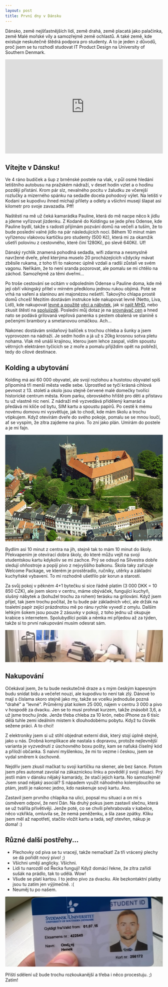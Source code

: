 ```yaml
---
layout: post
title: První dny v Dánsku
---
```


Dánsko, země nejšťastnějších lidí, země drahá, země placatá jako palačinka, země Malé mořské víly a samozřejmě země ochlastů. A také země, kde existuje neskutečně štědrá podpora pro studenty. A to je jeden z důvodů, proč jsem se tu rozhodl studovat IT Product Design na University of Southern Denmark.

<iframe src="https://www.google.com/maps/embed?pb=!1m18!1m12!1m3!1d8515.80384630844!2d9.471380643153125!3d55.484920568086665!2m3!1f0!2f0!3f0!3m2!1i1024!2i768!4f13.1!3m3!1m2!1s0x464c9f7c189ced6b%3A0x4f4caf24c103e092!2sHaderslevvej+22%2C+6000+Kolding!5e1!3m2!1sen!2sdk!4v1439999726220" width="100%" height="300px" frameborder="0" style="border:0" allowfullscreen></iframe>

## Vítejte v Dánsku!

Ve 4 ráno budíček a šup z brněnské postele na vlak, v půl osmé hledání letištního autobusu na pražském nádraží, v deset hodin vzlet a o hodinu později přistání. Krom pár slz, nevalného pocitu v žaludku ze včerejší rozlučky a mizerného spánku na sedadle docela pohodový výlet. Na letišti v Kodani se kupodivu ihned míchají přilety a odlety a všichni musejí šlapat asi kilometr pro svoje zavazadla. Pff!

Naštěstí na mě už čeká kamarádka Pauline, která do mě nacpe něco k jídlu a jdeme vyřizovat jízdenku. Z Kodaně do Koldingu se jede přes Odense, kde Pauline bydlí, takže s radostí přijímám pozvání domů na večeři a tuším, že to bude poslední valné jídlo na pár následujících nocí. Během 10 minut mám vyřízenou vlakovou kartičku pro studenty (500 Kč), která mi za okamžik ušetří polovinu z cestovného, které činí 1280Kč, po slevě 640Kč. Uf!

Dánský rychlík znamená pohodlná sedadla, wifi zdarma a nesmyslně navržené dveře, před kterýma muselo 20 procházejících vždycky mávat zběsile rukama, z toho tři to nakonec úplně vzdali a radši zůstali ve svém vagonu. Neříkám, že to není sranda pozorovat, ale pomalu se mi chtělo na záchod. Samozřejmě za těmi dveřmi...

Po troše cestování se ocitám v odpoledním Odense u Pauline doma, kde mě její obří vikingský přítel v mírném předklonu jednou rukou objímá. Poté se vrhá na vaření a slaninou ani majonézou nešetří. Takovýho chlapa prostě domů chceš! Mezitím dostávám instrukce kde nakupovat levně (Netto, Liva, Lidl), kde nakupovat [levné a použité](http://www.dba.dk) [věci a nábytek](http://www.guloggratis.dk), jak si [najít MHD](http://www.rejseplanen.dk), nebo zkusit štěstí na [spolujízdě](http://www.gomore.dk). Poslední můj dotaz je na [srovnávač cen](http://www.pricerunner.dk) a hned nato se podává grilovaná vepřová panenka s pestem obalená ve slanině s pečenými brambory a smetanovou omáčkou. Ach...

Nakonec dostávám snídaňový balíček s trochou chleba a šunky a jsem vyprovozen na nádraží. Je sedm hodin a já už s 20kg krosnou sotva pletu nohama. Vlak mě unáší krajinou, kterou jsem lehce zaspal, vidím spoustu větrných elektráren tyčících se z moře a pomalu přijíždím opět na pobřeží, tedy do cílové destinace.

## Kolding a ubytování

Kolding má asi 60 000 obyvatel, ale svojí rozlohou a hustotou obyvatel spíš připomíná tři menší města vedle sebe. Uprostřed se tyčí krásná cihlová pevnost z 13. století a okolo jsou stejně červené malé domečky tvořící historické centrum města. Krom parku, obrovského hřiště pro děti a přístavu tu už vlastně nic není. Z nádraží mě vyzvedává přidělený kamarád a předává mi klíče od bytu, SIM kartu a spoustu papírů. Po cestě k mému novému domovu mi vysvětluje, jak to chodí, kde mám školu a trochu vtipkujem. Když otevírám dveře do svého pokoje, pomalu se se mnou loučí, ať se vyspím, že zítra zajdeme na pivo. To zní jako plán. Umírám do postele a je mi fajn.

<img src="../images/denmark/koldinghus.jpg" class="img-responsive">

Bydlím asi 10 minut z centra na jih, stejně tak to mám 10 minut do školy. Překvapením je otevírací dobra školy, do které můžu vejít na svoji studentskou kartu kdykoliv se mi zachce. Prý se odsud na Silvestra dobře sledují ohňostroje a popíjí pivo z nejvyššího balkonu. Škola taky zařizuje Welcome Package, ve kterém je prostěradlo, ručníky, utěrky a základní kuchyňské vybavení. To mi rozhodně ušetřilo pár korun a starostí.

Za svůj pokoj v pěkném 4+1 bytečku si sice řádně platím (3 000 DKK = 10 850 CZK), ale jsem skoro v centru, máme obýváček, fungující kuchyň, slušný nábytek a (bohužel trochu za rohem) terásku na grilování. Když jsem přijel, tak jsem trochu počítal, že tu bude pár základních věcí, ale držák na toaletní papír zející prázdnotou mě po ránu rychle vyvedl z omylu. Dalším lehkým šokem jsou pouze 2 zásuvky v pokoji, z toho jednu už okupuje krabice s internetem. Spolubydlící polák a němka mi přijedou až za týden, takže si to první nakupování musím odesrat sám. 

<img src="../images/denmark/muj-pokoj.jpg" class="img-responsive">

## Nakupování

Očekával jsem, že tu bude neskutečně draze a s mým českým kapesným budu snídat bídu a večeřet nouzi, ale kupodivu to není tak zlý. Dánové to mají s číslama skoro stejně jako my, takže se vcelku jednoduše pozná "drahé" a "levné". Průměrný plat kolem 25 000, nájem v centru 3 000 a pivo v hospodě za dvacku. Jen se to musí prohnat kurzem, takže znásobit 3,6, a už jsme trochu jinde. Jenže třeba chleba za 10 krón, nebo iPhone za 6 tisíc dělá tuhle zemi ideálním místem k dlouhodobému pobytu. Když tu člověk sežene práci. A to chci!

Z elektroniky jsem si už stihl objednat externí disk, který stojí úplně stejně, jako u nás. Drobná komplikace ale nastala s dopravou, protože nejlevnější varianta je vyzvednutí z úschovného boxu pošty, kam se naťuká číselný kód a přiloží občanka. S naivní myšlenkou, že mi to vezme i českou, jsem se vydal směrem k úschovně.

Nejdřív jsem zkusil mačkat tu svoji kartičku na skener, ale bez šance. Potom jsem přes automat zavolal na zákaznickou linku a pověděl jí svoji stiuaci. Prý jestli mám v dánsku nějaký kamarády, že stačí jejich karta. No samozřejmě! Jsem snad nějaký asociál? S nápadem využít náhodného kolemjdoucího se ptám, jestli je nakonec jedno, kdo naskenuje sovji kartu. Ano.

Zastavil jsem prvního chlapíka na ulici, popsal mu situaci a on mi s úsměvem odpoví, že není Dán. Na druhý pokus jsem zastavil slečnu, která se už tvářila přívětivěji. Jenže poté, co se chvíli přehrabovala v kabelce, něco vzkřikla, omluvila se, že nemá peněženku, a šla zase zpátky. Kliku jsem měl až napotřetí, stačilo vložit kartu a tadá, sejf otevřen, nákup je doma! :)

## Různé další postřehy...

- Plechovky od piva se tu vracejí, takže nemačkat! Za tři vrácený plechy se dá pořídit nový pivo! ;)
- Všichni umějí anglicky. Všichni.
- Lidi tu narozdíl od Řecka fungují! Když domácí řekne, že zítra zařídí sušák na prádlo, tak to udělá. Wow!
- Všude se platí kartou. I to jedno pivo za dvacku. Ale bezkontaktní platby jsou tu zatím jen výjimečně. :(
- Neuměj tu po našem.

<img src="../images/denmark/studentska-karta.jpg" class="img-responsive">

Příští sdělení už bude trochu rozkoukanější a třeba i něco procestuju. ;) Zatím!